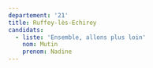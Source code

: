 ```yaml
---
departement: '21'
title: Ruffey-lès-Echirey
candidats:
  - liste: 'Ensemble, allons plus loin'
    nom: Mutin
    prenom: Nadine
---
```


